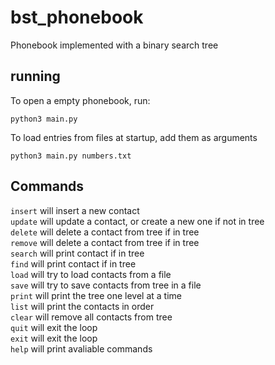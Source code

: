 # bst_phonebook
 Phonebook implemented with a binary search tree

## running
To open a empty phonebook, run:
```
python3 main.py
```
   
To load entries from files at startup, add them as arguments
```
python3 main.py numbers.txt
```

## Commands
```insert``` will insert a new contact  
```update``` will update a contact, or create a new one if not in tree  
```delete``` will delete a contact from tree if in tree  
```remove``` will delete a contact from tree if in tree  
```search``` will print contact if in tree  
```find``` will print contact if in tree  
```load``` will try to load contacts from a file  
```save``` will try to save contacts from tree in a file  
```print``` will print the tree one level at a time  
```list``` will print the contacts in order  
```clear``` will remove all contacts from tree  
```quit``` will exit the loop  
```exit``` will exit the loop  
```help``` will print avaliable commands  